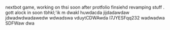 nextbot game, working on thsi soon after protfolio finsiehd revamping stuff
.
gott alock in soon tbhkl;'ik
m
dwakl
huwdacda
jijdadawdaw
jdwadwdwadawedw
wdwadswa
vduytCDWAwda
I7JYESFqq232
wadwadwa
SDFWaw
dwa
